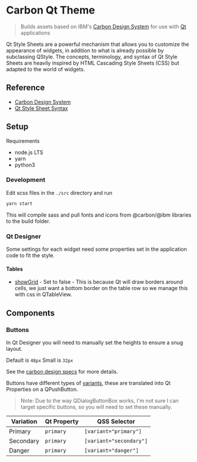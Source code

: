 # Carbon Qt Theme

> Builds assets based on IBM's [Carbon Design System](https://www.carbondesignsystem.com) for use with [Qt](https://www.qt.io) applications

Qt Style Sheets are a powerful mechanism that allows you to customize the appearance of widgets, in addition to what is already possible by subclassing QStyle. The concepts, terminology, and syntax of Qt Style Sheets are heavily inspired by HTML Cascading Style Sheets (CSS) but adapted to the world of widgets.

## Reference

- [Carbon Design System](https://www.carbondesignsystem.com)
- [Qt Style Sheet Syntax](https://doc.qt.io/qt-5/stylesheet-syntax.html)

## Setup

Requirements

- node.js LTS
- yarn
- python3

### Development

Edit scss files in the `./src` directory and run

```bash
yarn start
```

This will compile sass and pull fonts and icons from @carbon/@ibm libraries to the build folder. 

### Qt Designer

Some settings for each widget need some properties set in the application code to fit the style.

#### Tables

- [showGrid](https://doc.qt.io/qt-5/qtableview.html#showGrid-prop) - Set to false - This is because Qt will draw borders
around cells, we just want a bottom border on the table row so we manage this with css in QTableView.

## Components

### Buttons

In Qt Designer you will need to manually set the heights to ensure a snug layout.

Default is `48px`
Small is `32px`

See the [carbon design specs](https://www.carbondesignsystem.com/components/button/style#structure) for more details.

Buttons have different types of [variants](https://www.carbondesignsystem.com/components/button/usage#variations),
these are translated into Qt Properties on a QPushButton.

> Note: Due to the way QDialogButtonBox works, I'm not sure I can target specific buttons,
so you will need to set these manually.

Variation | Qt Property | QSS Selector
--- | --- | ---
Primary | `primary` | `[variant="primary"]`
Secondary | `primary` | `[variant="secondary"]`
Danger | `primary` | `[variant="danger"]`

